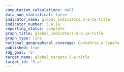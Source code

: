 ```yaml
---
computation_calculations: null
data_non_statistical: false
indicator_name: global_indicators.5-a-1a-title
indicator_number: 5.a.1a
reporting_status: complete
graph_title: global_indicators.5-a-1a-title
graph_type: line
national_geographical_coverage: Cantabria y España
published: true
sdg_goal: '5'
target_name: global_targets.5-a-title
target_id: '5.a'
---
```

